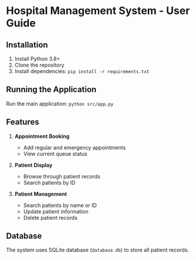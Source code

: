 # Hospital Management System - User Guide

## Installation
1. Install Python 3.8+
2. Clone the repository
3. Install dependencies: `pip install -r requirements.txt`

## Running the Application
Run the main application: `python src/app.py`

## Features
1. **Appointment Booking**
   - Add regular and emergency appointments
   - View current queue status

2. **Patient Display**
   - Browse through patient records
   - Search patients by ID

3. **Patient Management**
   - Search patients by name or ID
   - Update patient information
   - Delete patient records

## Database
The system uses SQLite database (`database.db`) to store all patient records.